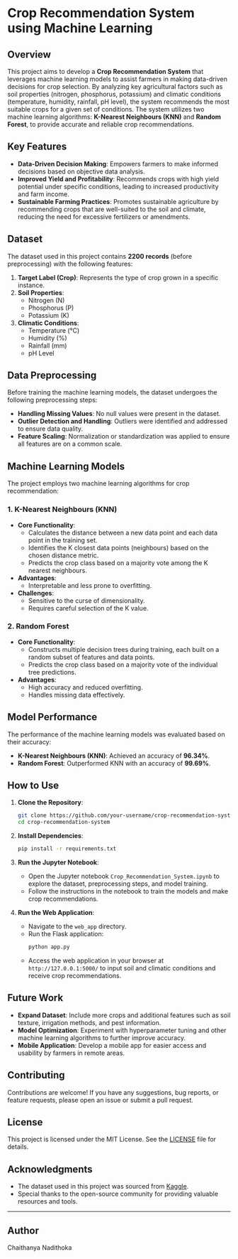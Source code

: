 # Crop Recommendation System using Machine Learning

## Overview

This project aims to develop a **Crop Recommendation System** that leverages machine learning models to assist farmers in making data-driven decisions for crop selection. By analyzing key agricultural factors such as soil properties (nitrogen, phosphorus, potassium) and climatic conditions (temperature, humidity, rainfall, pH level), the system recommends the most suitable crops for a given set of conditions. The system utilizes two machine learning algorithms: **K-Nearest Neighbours (KNN)** and **Random Forest**, to provide accurate and reliable crop recommendations.

## Key Features

- **Data-Driven Decision Making**: Empowers farmers to make informed decisions based on objective data analysis.
- **Improved Yield and Profitability**: Recommends crops with high yield potential under specific conditions, leading to increased productivity and farm income.
- **Sustainable Farming Practices**: Promotes sustainable agriculture by recommending crops that are well-suited to the soil and climate, reducing the need for excessive fertilizers or amendments.

## Dataset

The dataset used in this project contains **2200 records** (before preprocessing) with the following features:

1. **Target Label (Crop)**: Represents the type of crop grown in a specific instance.
2. **Soil Properties**:
   - Nitrogen (N)
   - Phosphorus (P)
   - Potassium (K)
3. **Climatic Conditions**:
   - Temperature (°C)
   - Humidity (%)
   - Rainfall (mm)
   - pH Level

## Data Preprocessing

Before training the machine learning models, the dataset undergoes the following preprocessing steps:

- **Handling Missing Values**: No null values were present in the dataset.
- **Outlier Detection and Handling**: Outliers were identified and addressed to ensure data quality.
- **Feature Scaling**: Normalization or standardization was applied to ensure all features are on a common scale.

## Machine Learning Models

The project employs two machine learning algorithms for crop recommendation:

### 1. K-Nearest Neighbours (KNN)
- **Core Functionality**:
  - Calculates the distance between a new data point and each data point in the training set.
  - Identifies the K closest data points (neighbours) based on the chosen distance metric.
  - Predicts the crop class based on a majority vote among the K nearest neighbours.
- **Advantages**:
  - Interpretable and less prone to overfitting.
- **Challenges**:
  - Sensitive to the curse of dimensionality.
  - Requires careful selection of the K value.

### 2. Random Forest
- **Core Functionality**:
  - Constructs multiple decision trees during training, each built on a random subset of features and data points.
  - Predicts the crop class based on a majority vote of the individual tree predictions.
- **Advantages**:
  - High accuracy and reduced overfitting.
  - Handles missing data effectively.

## Model Performance

The performance of the machine learning models was evaluated based on their accuracy:

- **K-Nearest Neighbours (KNN)**: Achieved an accuracy of **96.34%**.
- **Random Forest**: Outperformed KNN with an accuracy of **99.69%**.

## How to Use

1. **Clone the Repository**:
   ```bash
   git clone https://github.com/your-username/crop-recommendation-system.git
   cd crop-recommendation-system
   ```

2. **Install Dependencies**:
   ```bash
   pip install -r requirements.txt
   ```

3. **Run the Jupyter Notebook**:
   - Open the Jupyter notebook `Crop_Recommendation_System.ipynb` to explore the dataset, preprocessing steps, and model training.
   - Follow the instructions in the notebook to train the models and make crop recommendations.

4. **Run the Web Application**:
   - Navigate to the `web_app` directory.
   - Run the Flask application:
     ```bash
     python app.py
     ```
   - Access the web application in your browser at `http://127.0.0.1:5000/` to input soil and climatic conditions and receive crop recommendations.

## Future Work

- **Expand Dataset**: Include more crops and additional features such as soil texture, irrigation methods, and pest information.
- **Model Optimization**: Experiment with hyperparameter tuning and other machine learning algorithms to further improve accuracy.
- **Mobile Application**: Develop a mobile app for easier access and usability by farmers in remote areas.

## Contributing

Contributions are welcome! If you have any suggestions, bug reports, or feature requests, please open an issue or submit a pull request.

## License

This project is licensed under the MIT License. See the [LICENSE](LICENSE) file for details.

## Acknowledgments

- The dataset used in this project was sourced from [Kaggle](https://www.kaggle.com/).
- Special thanks to the open-source community for providing valuable resources and tools.

---

## Author
Chaithanya Nadithoka
